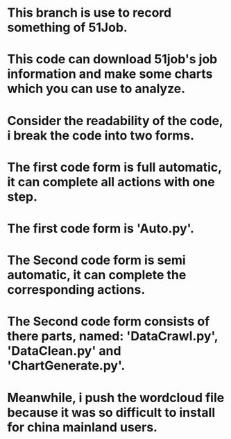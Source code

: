 # This branch is use to record something of 51Job.

# This code can download 51job's job information and make some charts which you can use to analyze.

# Consider the readability of the code, i break the code into two forms.
# The first code form is full automatic, it can complete all actions with one step.
# The first code form is 'Auto.py'.
# The Second code form is semi automatic, it can complete the corresponding actions.
# The Second code form consists of there parts, named: 'DataCrawl.py', 'DataClean.py' and 'ChartGenerate.py'.

# Meanwhile, i push the wordcloud file because it was so difficult to install for china mainland users.